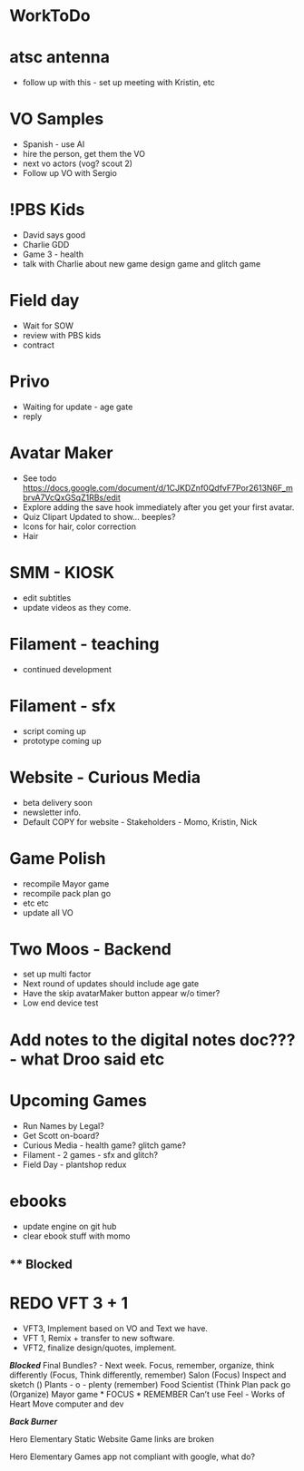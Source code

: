 # WorkToDo

# atsc antenna
* follow up with this - set up meeting with Kristin, etc

# VO Samples
* Spanish - use AI
* hire the person, get them the VO
* next vo actors (vog? scout 2)
* Follow up VO with Sergio

# !PBS Kids
* David says good
* Charlie GDD
* Game 3 - health
* talk with Charlie about new game design game and glitch game

# Field day
* Wait for SOW
* review with PBS kids
* contract

# Privo
* Waiting for update - age gate
* reply

# Avatar Maker
* See todo https://docs.google.com/document/d/1CJKDZnf0QdfvF7Por2613N6F_mbrvA7VcQxGSqZ1RBs/edit 
* Explore adding the save hook immediately after you get your first avatar. 
* Quiz Clipart Updated to show… beeples?
* Icons for hair, color correction 
* Hair

# SMM - KIOSK
* edit subtitles
* update videos as they come.

# Filament - teaching
* continued development 

# Filament - sfx
* script coming up
* prototype coming up

# Website - Curious Media
* beta delivery soon
* newsletter info.
* Default COPY for website - Stakeholders - Momo, Kristin, Nick

# Game Polish
* recompile Mayor game
* recompile pack plan go
* etc etc
* update all VO

# Two Moos - Backend
* set up multi factor
* Next round of updates should include age gate
* Have the skip avatarMaker button appear w/o timer?
* Low end device test

# Add notes to the digital notes doc??? - what Droo said etc

# Upcoming Games
* Run Names by Legal?
* Get Scott on-board?
* Curious Media - health game? glitch game?
* Filament - 2 games - sfx and glitch?
* Field Day - plantshop redux

# ebooks
* update engine on git hub
* clear ebook stuff with momo

## ** Blocked

# REDO VFT 3 + 1
*	VFT3, Implement based on VO and Text we have.
*	VFT 1, Remix + transfer to new software.
*	VFT2, finalize design/quotes, implement.


***Blocked***
Final Bundles? - Next week.
	Focus, remember, organize, think differently 
		(Focus, Think differently, remember)
	Salon (Focus)
	Inspect and sketch ()
	Plants - o - plenty (remember)
	Food Scientist (Think
 	Plan pack go (Organize)
	Mayor game
	* FOCUS
	* REMEMBER
	Can’t use 
		Feel - Works of Heart
		Move computer and dev


***Back Burner***

Hero Elementary Static Website
	Game links are broken

Hero Elementary Games app
	not compliant with google, what do?
